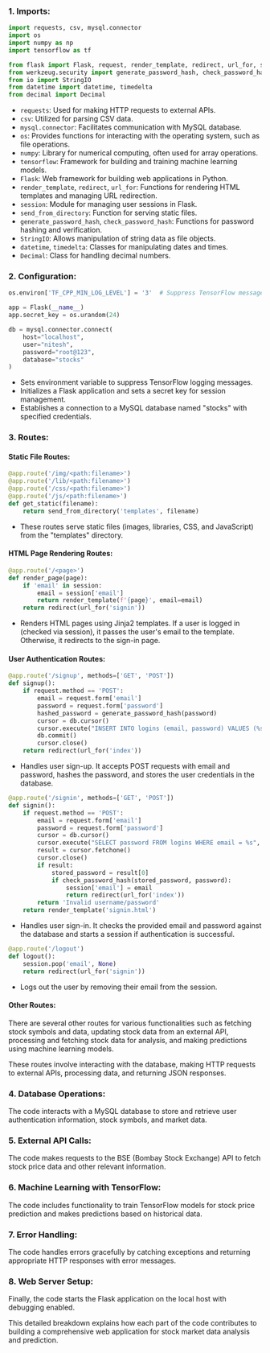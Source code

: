 
### 1. Imports:

```python
import requests, csv, mysql.connector
import os
import numpy as np
import tensorflow as tf

from flask import Flask, request, render_template, redirect, url_for, session, send_from_directory, jsonify
from werkzeug.security import generate_password_hash, check_password_hash
from io import StringIO
from datetime import datetime, timedelta
from decimal import Decimal
```

- `requests`: Used for making HTTP requests to external APIs.
- `csv`: Utilized for parsing CSV data.
- `mysql.connector`: Facilitates communication with MySQL database.
- `os`: Provides functions for interacting with the operating system, such as file operations.
- `numpy`: Library for numerical computing, often used for array operations.
- `tensorflow`: Framework for building and training machine learning models.
- `Flask`: Web framework for building web applications in Python.
- `render_template`, `redirect`, `url_for`: Functions for rendering HTML templates and managing URL redirection.
- `session`: Module for managing user sessions in Flask.
- `send_from_directory`: Function for serving static files.
- `generate_password_hash`, `check_password_hash`: Functions for password hashing and verification.
- `StringIO`: Allows manipulation of string data as file objects.
- `datetime`, `timedelta`: Classes for manipulating dates and times.
- `Decimal`: Class for handling decimal numbers.

### 2. Configuration:

```python
os.environ['TF_CPP_MIN_LOG_LEVEL'] = '3'  # Suppress TensorFlow messages

app = Flask(__name__)
app.secret_key = os.urandom(24)

db = mysql.connector.connect(
    host="localhost",
    user="nitesh",
    password="root@123",
    database="stocks"
)
```

- Sets environment variable to suppress TensorFlow logging messages.
- Initializes a Flask application and sets a secret key for session management.
- Establishes a connection to a MySQL database named "stocks" with specified credentials.

### 3. Routes:

#### Static File Routes:

```python
@app.route('/img/<path:filename>')
@app.route('/lib/<path:filename>')
@app.route('/css/<path:filename>')
@app.route('/js/<path:filename>')
def get_static(filename):
    return send_from_directory('templates', filename)
```

- These routes serve static files (images, libraries, CSS, and JavaScript) from the "templates" directory.

#### HTML Page Rendering Routes:

```python
@app.route('/<page>')
def render_page(page):
    if 'email' in session:
        email = session['email']
        return render_template(f'{page}', email=email)
    return redirect(url_for('signin'))
```

- Renders HTML pages using Jinja2 templates. If a user is logged in (checked via session), it passes the user's email to the template. Otherwise, it redirects to the sign-in page.

#### User Authentication Routes:

```python
@app.route('/signup', methods=['GET', 'POST'])
def signup():
    if request.method == 'POST':
        email = request.form['email']
        password = request.form['password']
        hashed_password = generate_password_hash(password)
        cursor = db.cursor()
        cursor.execute("INSERT INTO logins (email, password) VALUES (%s, %s)", (email, hashed_password))
        db.commit()
        cursor.close()
    return redirect(url_for('index'))
```

- Handles user sign-up. It accepts POST requests with email and password, hashes the password, and stores the user credentials in the database.

```python
@app.route('/signin', methods=['GET', 'POST'])
def signin():
    if request.method == 'POST':
        email = request.form['email']
        password = request.form['password']
        cursor = db.cursor()
        cursor.execute("SELECT password FROM logins WHERE email = %s", (email,))
        result = cursor.fetchone()
        cursor.close()
        if result:
            stored_password = result[0]
            if check_password_hash(stored_password, password):
                session['email'] = email
                return redirect(url_for('index'))
        return 'Invalid username/password'
    return render_template('signin.html')
```

- Handles user sign-in. It checks the provided email and password against the database and starts a session if authentication is successful.

```python
@app.route('/logout')
def logout():
    session.pop('email', None)
    return redirect(url_for('signin'))
```

- Logs out the user by removing their email from the session.

#### Other Routes:

There are several other routes for various functionalities such as fetching stock symbols and data, updating stock data from an external API, processing and fetching stock data for analysis, and making predictions using machine learning models.

These routes involve interacting with the database, making HTTP requests to external APIs, processing data, and returning JSON responses.

### 4. Database Operations:

The code interacts with a MySQL database to store and retrieve user authentication information, stock symbols, and market data.

### 5. External API Calls:

The code makes requests to the BSE (Bombay Stock Exchange) API to fetch stock price data and other relevant information.

### 6. Machine Learning with TensorFlow:

The code includes functionality to train TensorFlow models for stock price prediction and makes predictions based on historical data.

### 7. Error Handling:

The code handles errors gracefully by catching exceptions and returning appropriate HTTP responses with error messages.

### 8. Web Server Setup:

Finally, the code starts the Flask application on the local host with debugging enabled.

This detailed breakdown explains how each part of the code contributes to building a comprehensive web application for stock market data analysis and prediction.
